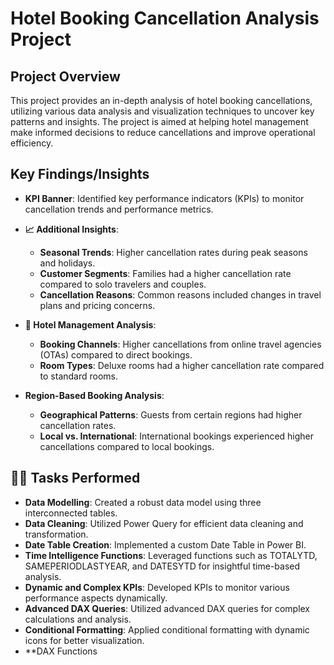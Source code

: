 # Hotel Booking Cancellation Analysis Project

## Project Overview
This project provides an in-depth analysis of hotel booking cancellations, utilizing various data analysis and visualization techniques to uncover key patterns and insights. The project is aimed at helping hotel management make informed decisions to reduce cancellations and improve operational efficiency.

## Key Findings/Insights

- **KPI Banner**: Identified key performance indicators (KPIs) to monitor cancellation trends and performance metrics.
  
- **📈 Additional Insights**:
  - **Seasonal Trends**: Higher cancellation rates during peak seasons and holidays.
  - **Customer Segments**: Families had a higher cancellation rate compared to solo travelers and couples.
  - **Cancellation Reasons**: Common reasons included changes in travel plans and pricing concerns.

- **📌 Hotel Management Analysis**:
  - **Booking Channels**: Higher cancellations from online travel agencies (OTAs) compared to direct bookings.
  - **Room Types**: Deluxe rooms had a higher cancellation rate compared to standard rooms.

- **Region-Based Booking Analysis**:
  - **Geographical Patterns**: Guests from certain regions had higher cancellation rates.
  - **Local vs. International**: International bookings experienced higher cancellations compared to local bookings.

## 🤹‍♂️ Tasks Performed

- **Data Modelling**: Created a robust data model using three interconnected tables.
- **Data Cleaning**: Utilized Power Query for efficient data cleaning and transformation.
- **Date Table Creation**: Implemented a custom Date Table in Power BI.
- **Time Intelligence Functions**: Leveraged functions such as TOTALYTD, SAMEPERIODLASTYEAR, and DATESYTD for insightful time-based analysis.
- **Dynamic and Complex KPIs**: Developed KPIs to monitor various performance aspects dynamically.
- **Advanced DAX Queries**: Utilized advanced DAX queries for complex calculations and analysis.
- **Conditional Formatting**: Applied conditional formatting with dynamic icons for better visualization.
- **DAX Functions
